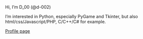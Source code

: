 Hi, I’m D_00 (@d-002)

I’m interested in Python, especially PyGame and Tkinter, but also html/css/Javascript/PHP, C/C++/C# for example.

[Profile page](https://d-002.github.io)
